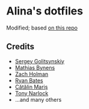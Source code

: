 # Alina's dotfiles

Modified; based [on this repo](https://github.com/ic4f/dotfiles)

## Credits 
* [Sergey Golitsynskiy](https://github.com/ic4f/dotfiles)
* [Mathias Bynens](https://github.com/mathiasbynens/dotfiles)
* [Zach Holman](https://github.com/holman/dotfiles)
* [Ryan Bates](https://github.com/ryanb/dotfiles)
* [Cătălin Mariș](https://github.com/alrra/dotfiles)
* [Tony Narlock](https://leanpub.com/the-tao-of-tmux/read)
* ...and many others
